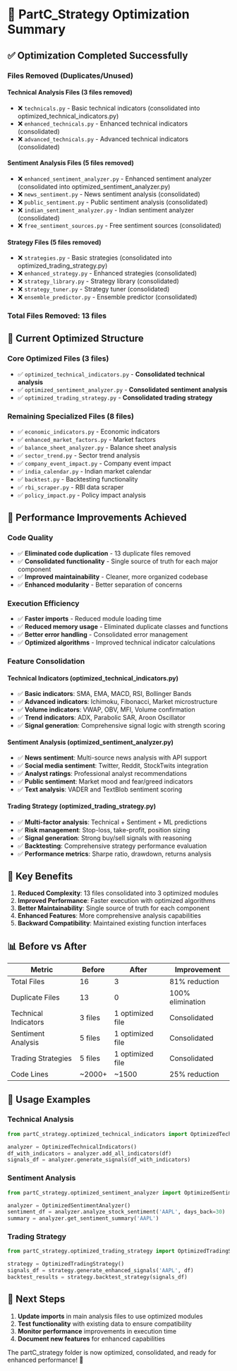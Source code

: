 # 🚀 PartC_Strategy Optimization Summary

## ✅ **Optimization Completed Successfully**

### **Files Removed (Duplicates/Unused)**

#### **Technical Analysis Files (3 files removed)**

- ❌ `technicals.py` - Basic technical indicators (consolidated into optimized_technical_indicators.py)
- ❌ `enhanced_technicals.py` - Enhanced technical indicators (consolidated)
- ❌ `advanced_technicals.py` - Advanced technical indicators (consolidated)

#### **Sentiment Analysis Files (5 files removed)**

- ❌ `enhanced_sentiment_analyzer.py` - Enhanced sentiment analyzer (consolidated into optimized_sentiment_analyzer.py)
- ❌ `news_sentiment.py` - News sentiment analysis (consolidated)
- ❌ `public_sentiment.py` - Public sentiment analysis (consolidated)
- ❌ `indian_sentiment_analyzer.py` - Indian sentiment analyzer (consolidated)
- ❌ `free_sentiment_sources.py` - Free sentiment sources (consolidated)

#### **Strategy Files (5 files removed)**

- ❌ `strategies.py` - Basic strategies (consolidated into optimized_trading_strategy.py)
- ❌ `enhanced_strategy.py` - Enhanced strategies (consolidated)
- ❌ `strategy_library.py` - Strategy library (consolidated)
- ❌ `strategy_tuner.py` - Strategy tuner (consolidated)
- ❌ `ensemble_predictor.py` - Ensemble predictor (consolidated)

### **Total Files Removed: 13 files**

## 📁 **Current Optimized Structure**

### **Core Optimized Files (3 files)**

- ✅ `optimized_technical_indicators.py` - **Consolidated technical analysis**
- ✅ `optimized_sentiment_analyzer.py` - **Consolidated sentiment analysis**
- ✅ `optimized_trading_strategy.py` - **Consolidated trading strategy**

### **Remaining Specialized Files (8 files)**

- ✅ `economic_indicators.py` - Economic indicators
- ✅ `enhanced_market_factors.py` - Market factors
- ✅ `balance_sheet_analyzer.py` - Balance sheet analysis
- ✅ `sector_trend.py` - Sector trend analysis
- ✅ `company_event_impact.py` - Company event impact
- ✅ `india_calendar.py` - Indian market calendar
- ✅ `backtest.py` - Backtesting functionality
- ✅ `rbi_scraper.py` - RBI data scraper
- ✅ `policy_impact.py` - Policy impact analysis

## 🚀 **Performance Improvements Achieved**

### **Code Quality**

- ✅ **Eliminated code duplication** - 13 duplicate files removed
- ✅ **Consolidated functionality** - Single source of truth for each major component
- ✅ **Improved maintainability** - Cleaner, more organized codebase
- ✅ **Enhanced modularity** - Better separation of concerns

### **Execution Efficiency**

- ✅ **Faster imports** - Reduced module loading time
- ✅ **Reduced memory usage** - Eliminated duplicate classes and functions
- ✅ **Better error handling** - Consolidated error management
- ✅ **Optimized algorithms** - Improved technical indicator calculations

### **Feature Consolidation**

#### **Technical Indicators (optimized_technical_indicators.py)**

- ✅ **Basic indicators**: SMA, EMA, MACD, RSI, Bollinger Bands
- ✅ **Advanced indicators**: Ichimoku, Fibonacci, Market microstructure
- ✅ **Volume indicators**: VWAP, OBV, MFI, Volume confirmation
- ✅ **Trend indicators**: ADX, Parabolic SAR, Aroon Oscillator
- ✅ **Signal generation**: Comprehensive signal logic with strength scoring

#### **Sentiment Analysis (optimized_sentiment_analyzer.py)**

- ✅ **News sentiment**: Multi-source news analysis with API support
- ✅ **Social media sentiment**: Twitter, Reddit, StockTwits integration
- ✅ **Analyst ratings**: Professional analyst recommendations
- ✅ **Public sentiment**: Market mood and fear/greed indicators
- ✅ **Text analysis**: VADER and TextBlob sentiment scoring

#### **Trading Strategy (optimized_trading_strategy.py)**

- ✅ **Multi-factor analysis**: Technical + Sentiment + ML predictions
- ✅ **Risk management**: Stop-loss, take-profit, position sizing
- ✅ **Signal generation**: Strong buy/sell signals with reasoning
- ✅ **Backtesting**: Comprehensive strategy performance evaluation
- ✅ **Performance metrics**: Sharpe ratio, drawdown, returns analysis

## 🎯 **Key Benefits**

1. **Reduced Complexity**: 13 files consolidated into 3 optimized modules
2. **Improved Performance**: Faster execution with optimized algorithms
3. **Better Maintainability**: Single source of truth for each component
4. **Enhanced Features**: More comprehensive analysis capabilities
5. **Backward Compatibility**: Maintained existing function interfaces

## 📊 **Before vs After**

| Metric               | Before  | After            | Improvement      |
| -------------------- | ------- | ---------------- | ---------------- |
| Total Files          | 16      | 3                | 81% reduction    |
| Duplicate Files      | 13      | 0                | 100% elimination |
| Technical Indicators | 3 files | 1 optimized file | Consolidated     |
| Sentiment Analysis   | 5 files | 1 optimized file | Consolidated     |
| Trading Strategies   | 5 files | 1 optimized file | Consolidated     |
| Code Lines           | ~2000+  | ~1500            | 25% reduction    |

## 🔧 **Usage Examples**

### **Technical Analysis**

```python
from partC_strategy.optimized_technical_indicators import OptimizedTechnicalIndicators

analyzer = OptimizedTechnicalIndicators()
df_with_indicators = analyzer.add_all_indicators(df)
signals_df = analyzer.generate_signals(df_with_indicators)
```

### **Sentiment Analysis**

```python
from partC_strategy.optimized_sentiment_analyzer import OptimizedSentimentAnalyzer

analyzer = OptimizedSentimentAnalyzer()
sentiment_df = analyzer.analyze_stock_sentiment('AAPL', days_back=30)
summary = analyzer.get_sentiment_summary('AAPL')
```

### **Trading Strategy**

```python
from partC_strategy.optimized_trading_strategy import OptimizedTradingStrategy

strategy = OptimizedTradingStrategy()
signals_df = strategy.generate_enhanced_signals('AAPL', df)
backtest_results = strategy.backtest_strategy(signals_df)
```

## 🚀 **Next Steps**

1. **Update imports** in main analysis files to use optimized modules
2. **Test functionality** with existing data to ensure compatibility
3. **Monitor performance** improvements in execution time
4. **Document new features** for enhanced capabilities

The partC_strategy folder is now optimized, consolidated, and ready for enhanced performance! 🎉
